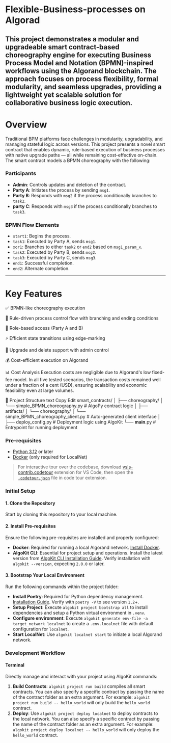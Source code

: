 # Flexible-Business-processes on Algorad

This project demonstrates a modular and upgradeable smart contract-based choreography engine for executing Business Process Model and Notation (BPMN)-inspired workflows using the Algorand blockchain. The approach focuses on process flexibility, formal modularity, and seamless upgrades, providing a lightweight yet scalable solution for collaborative business logic execution.
---

# Overview
Traditional BPM platforms face challenges in modularity, upgradability, and managing stateful logic across versions. This project presents a novel smart contract that enables dynamic, rule-based execution of business processes with native upgrade paths — all while remaining cost-effective on-chain.
The smart contract models a BPMN choreography with the following:

### Participants
- **Admin**: Controls updates and deletion of the contract.
- **Party A**: Initiates the process by sending `msg1`.
- **Party B**: Responds with `msg2` if the process conditionally branches to `task2`.
- **party C**: Responds with `msg3` if the process conditionally branches to `task3`.


### BPMN Flow Elements
- `start1`: Begins the process.
- `task1`: Executed by Party A, sends `msg1`.
- `xor1`: Branches to either `task2` or `end2` based on `msg1_param_x`.
- `task2`: Executed by Party B, sends `msg2`.
- `task3`: Executed by Party C, sends `msg3`.
- `end1`: Successful completion.
- `end2`: Alternate completion.

---
# Key Features
✅ BPMN-like choreography execution

🔄 Rule-driven process control flow with branching and ending conditions

🔐 Role-based access (Party A and B)

⚡ Efficient state transitions using edge-marking

🔧 Upgrade and delete support with admin control

💰 Cost-efficient execution on Algorand


📊 Cost Analysis
Execution costs are negligible due to Algorand's low fixed-fee model. In all five tested scenarios, the transaction costs remained well under a fraction of a cent (USD), ensuring scalability and economic feasibility even at large volumes.

📂 Project Structure
text
Copy
Edit
smart_contracts/
│
├── choreography/
│   └── simple_BPMN_choreography.py  # AlgoPy contract logic
│
├── artifacts/
│   └── choreography/
│       └── simple_BPMN_choreography_client.py  # Auto-generated client interface
│
├── deploy_config.py  # Deployment logic using AlgoKit
└── __main__.py       # Entrypoint for running deployment

### Pre-requisites

- [Python 3.12](https://www.python.org/downloads/) or later
- [Docker](https://www.docker.com/) (only required for LocalNet)

> For interactive tour over the codebase, download [vsls-contrib.codetour](https://marketplace.visualstudio.com/items?itemName=vsls-contrib.codetour) extension for VS Code, then open the [`.codetour.json`](./.tours/getting-started-with-your-algokit-project.tour) file in code tour extension.

### Initial Setup

#### 1. Clone the Repository
Start by cloning this repository to your local machine.

#### 2. Install Pre-requisites
Ensure the following pre-requisites are installed and properly configured:

- **Docker**: Required for running a local Algorand network. [Install Docker](https://www.docker.com/).
- **AlgoKit CLI**: Essential for project setup and operations. Install the latest version from [AlgoKit CLI Installation Guide](https://github.com/algorandfoundation/algokit-cli#install). Verify installation with `algokit --version`, expecting `2.0.0` or later.

#### 3. Bootstrap Your Local Environment
Run the following commands within the project folder:

- **Install Poetry**: Required for Python dependency management. [Installation Guide](https://python-poetry.org/docs/#installation). Verify with `poetry -V` to see version `1.2`+.
- **Setup Project**: Execute `algokit project bootstrap all` to install dependencies and setup a Python virtual environment in `.venv`.
- **Configure environment**: Execute `algokit generate env-file -a target_network localnet` to create a `.env.localnet` file with default configuration for `localnet`.
- **Start LocalNet**: Use `algokit localnet start` to initiate a local Algorand network.

### Development Workflow

#### Terminal
Directly manage and interact with your project using AlgoKit commands:

1. **Build Contracts**: `algokit project run build` compiles all smart contracts. You can also specify a specific contract by passing the name of the contract folder as an extra argument.
For example: `algokit project run build -- hello_world` will only build the `hello_world` contract.
2. **Deploy**: Use `algokit project deploy localnet` to deploy contracts to the local network. You can also specify a specific contract by passing the name of the contract folder as an extra argument.
For example: `algokit project deploy localnet -- hello_world` will only deploy the `hello_world` contract.





